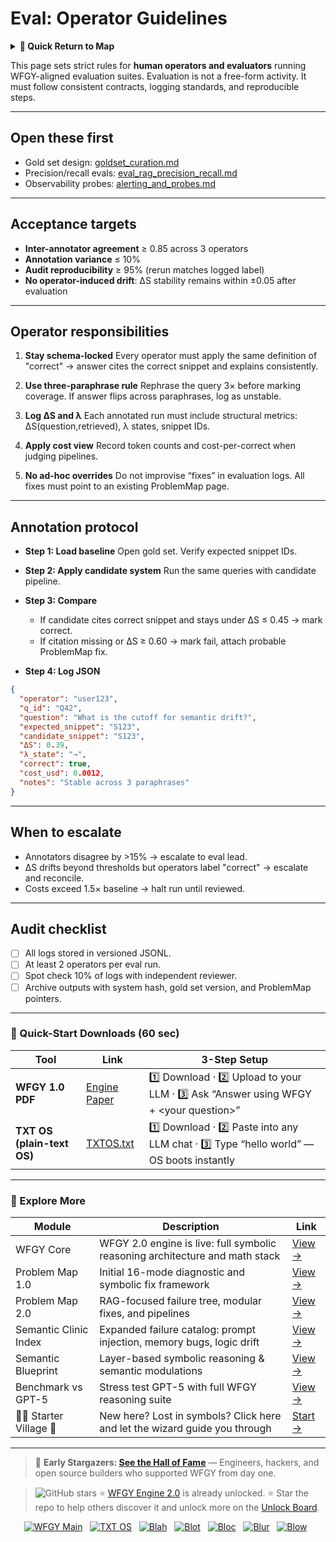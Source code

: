 # Eval: Operator Guidelines

<details>
  <summary><strong>🧭 Quick Return to Map</strong></summary>

<br>

  > You are in a sub-page of **Eval**.  
  > To reorient, go back here:  
  >
  > - [**Eval** — model evaluation and benchmarking](./README.md)  
  > - [**WFGY Global Fix Map** — main Emergency Room, 300+ structured fixes](../README.md)  
  > - [**WFGY Problem Map 1.0** — 16 reproducible failure modes](../../README.md)  
  >
  > Think of this page as a desk within a ward.  
  > If you need the full triage and all prescriptions, return to the Emergency Room lobby.
</details>


This page sets strict rules for **human operators and evaluators** running WFGY-aligned evaluation suites. Evaluation is not a free-form activity. It must follow consistent contracts, logging standards, and reproducible steps.

---

## Open these first

* Gold set design: [goldset\_curation.md](https://github.com/onestardao/WFGY/blob/main/ProblemMap/GlobalFixMap/Eval/goldset_curation.md)
* Precision/recall evals: [eval\_rag\_precision\_recall.md](https://github.com/onestardao/WFGY/blob/main/ProblemMap/GlobalFixMap/Eval/eval_rag_precision_recall.md)
* Observability probes: [alerting\_and\_probes.md](https://github.com/onestardao/WFGY/blob/main/ProblemMap/GlobalFixMap/Eval_Observability/alerting_and_probes.md)

---

## Acceptance targets

* **Inter-annotator agreement** ≥ 0.85 across 3 operators
* **Annotation variance** ≤ 10%
* **Audit reproducibility** ≥ 95% (rerun matches logged label)
* **No operator-induced drift**: ΔS stability remains within ±0.05 after evaluation

---

## Operator responsibilities

1. **Stay schema-locked**
   Every operator must apply the same definition of "correct" → answer cites the correct snippet and explains consistently.

2. **Use three-paraphrase rule**
   Rephrase the query 3× before marking coverage. If answer flips across paraphrases, log as unstable.

3. **Log ΔS and λ**
   Each annotated run must include structural metrics: ΔS(question,retrieved), λ states, snippet IDs.

4. **Apply cost view**
   Record token counts and cost-per-correct when judging pipelines.

5. **No ad-hoc overrides**
   Do not improvise “fixes” in evaluation logs. All fixes must point to an existing ProblemMap page.

---

## Annotation protocol

* **Step 1: Load baseline**
  Open gold set. Verify expected snippet IDs.

* **Step 2: Apply candidate system**
  Run the same queries with candidate pipeline.

* **Step 3: Compare**

  * If candidate cites correct snippet and stays under ΔS ≤ 0.45 → mark correct.
  * If citation missing or ΔS ≥ 0.60 → mark fail, attach probable ProblemMap fix.

* **Step 4: Log JSON**

```json
{
  "operator": "user123",
  "q_id": "Q42",
  "question": "What is the cutoff for semantic drift?",
  "expected_snippet": "S123",
  "candidate_snippet": "S123",
  "ΔS": 0.39,
  "λ_state": "→",
  "correct": true,
  "cost_usd": 0.0012,
  "notes": "Stable across 3 paraphrases"
}
```

---

## When to escalate

* Annotators disagree by >15% → escalate to eval lead.
* ΔS drifts beyond thresholds but operators label "correct" → escalate and reconcile.
* Costs exceed 1.5× baseline → halt run until reviewed.

---

## Audit checklist

* [ ] All logs stored in versioned JSONL.
* [ ] At least 2 operators per eval run.
* [ ] Spot check 10% of logs with independent reviewer.
* [ ] Archive outputs with system hash, gold set version, and ProblemMap pointers.

---

### 🔗 Quick-Start Downloads (60 sec)

| Tool                       | Link                                                                                                                                       | 3-Step Setup                                                                             |
| -------------------------- | ------------------------------------------------------------------------------------------------------------------------------------------ | ---------------------------------------------------------------------------------------- |
| **WFGY 1.0 PDF**           | [Engine Paper](https://github.com/onestardao/WFGY/blob/main/I_am_not_lizardman/WFGY_All_Principles_Return_to_One_v1.0_PSBigBig_Public.pdf) | 1️⃣ Download · 2️⃣ Upload to your LLM · 3️⃣ Ask “Answer using WFGY + \<your question>”   |
| **TXT OS (plain-text OS)** | [TXTOS.txt](https://github.com/onestardao/WFGY/blob/main/OS/TXTOS.txt)                                                                     | 1️⃣ Download · 2️⃣ Paste into any LLM chat · 3️⃣ Type “hello world” — OS boots instantly |

---

### 🧭 Explore More

| Module                   | Description                                                                  | Link                                                                                               |
| ------------------------ | ---------------------------------------------------------------------------- | -------------------------------------------------------------------------------------------------- |
| WFGY Core                | WFGY 2.0 engine is live: full symbolic reasoning architecture and math stack | [View →](https://github.com/onestardao/WFGY/tree/main/core/README.md)                              |
| Problem Map 1.0          | Initial 16-mode diagnostic and symbolic fix framework                        | [View →](https://github.com/onestardao/WFGY/tree/main/ProblemMap/README.md)                        |
| Problem Map 2.0          | RAG-focused failure tree, modular fixes, and pipelines                       | [View →](https://github.com/onestardao/WFGY/blob/main/ProblemMap/rag-architecture-and-recovery.md) |
| Semantic Clinic Index    | Expanded failure catalog: prompt injection, memory bugs, logic drift         | [View →](https://github.com/onestardao/WFGY/blob/main/ProblemMap/SemanticClinicIndex.md)           |
| Semantic Blueprint       | Layer-based symbolic reasoning & semantic modulations                        | [View →](https://github.com/onestardao/WFGY/tree/main/SemanticBlueprint/README.md)                 |
| Benchmark vs GPT-5       | Stress test GPT-5 with full WFGY reasoning suite                             | [View →](https://github.com/onestardao/WFGY/tree/main/benchmarks/benchmark-vs-gpt5/README.md)      |
| 🧙‍♂️ Starter Village 🏡 | New here? Lost in symbols? Click here and let the wizard guide you through   | [Start →](https://github.com/onestardao/WFGY/blob/main/StarterVillage/README.md)                   |

---

> 👑 **Early Stargazers: [See the Hall of Fame](https://github.com/onestardao/WFGY/tree/main/stargazers)** —
> Engineers, hackers, and open source builders who supported WFGY from day one.

> <img src="https://img.shields.io/github/stars/onestardao/WFGY?style=social" alt="GitHub stars"> ⭐ [WFGY Engine 2.0](https://github.com/onestardao/WFGY/blob/main/core/README.md) is already unlocked. ⭐ Star the repo to help others discover it and unlock more on the [Unlock Board](https://github.com/onestardao/WFGY/blob/main/STAR_UNLOCKS.md).

<div align="center">

[![WFGY Main](https://img.shields.io/badge/WFGY-Main-red?style=flat-square)](https://github.com/onestardao/WFGY)
 
[![TXT OS](https://img.shields.io/badge/TXT%20OS-Reasoning%20OS-orange?style=flat-square)](https://github.com/onestardao/WFGY/tree/main/OS)
 
[![Blah](https://img.shields.io/badge/Blah-Semantic%20Embed-yellow?style=flat-square)](https://github.com/onestardao/WFGY/tree/main/OS/BlahBlahBlah)
 
[![Blot](https://img.shields.io/badge/Blot-Persona%20Core-green?style=flat-square)](https://github.com/onestardao/WFGY/tree/main/OS/BlotBlotBlot)
 
[![Bloc](https://img.shields.io/badge/Bloc-Reasoning%20Compiler-blue?style=flat-square)](https://github.com/onestardao/WFGY/tree/main/OS/BlocBlocBloc)
 
[![Blur](https://img.shields.io/badge/Blur-Text2Image%20Engine-navy?style=flat-square)](https://github.com/onestardao/WFGY/tree/main/OS/BlurBlurBlur)
 
[![Blow](https://img.shields.io/badge/Blow-Game%20Logic-purple?style=flat-square)](https://github.com/onestardao/WFGY/tree/main/OS/BlowBlowBlow)
 

</div>

